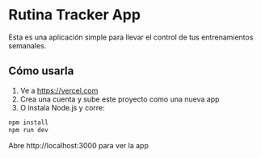 # Rutina Tracker App

Esta es una aplicación simple para llevar el control de tus entrenamientos semanales.

## Cómo usarla

1. Ve a https://vercel.com
2. Crea una cuenta y sube este proyecto como una nueva app
3. O instala Node.js y corre:

```bash
npm install
npm run dev
```

Abre http://localhost:3000 para ver la app